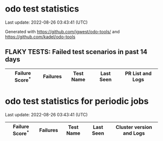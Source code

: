 # odo test statistics
Last update: 2022-08-26 03:43:41 (UTC)

Generated with https://github.com/jgwest/odo-tools/ and https://github.com/kadel/odo-tools
## FLAKY TESTS: Failed test scenarios in past 14 days
| Failure Score<sup>*</sup> | Failures | Test Name | Last Seen | PR List and Logs 
|---|---|---|---|---|


# odo test statistics for periodic jobs
Last update: 2022-08-26 03:43:41 (UTC)

| Failure Score<sup>*</sup> | Failures | Test Name | Last Seen | Cluster version and Logs 
|---|---|---|---|---|


